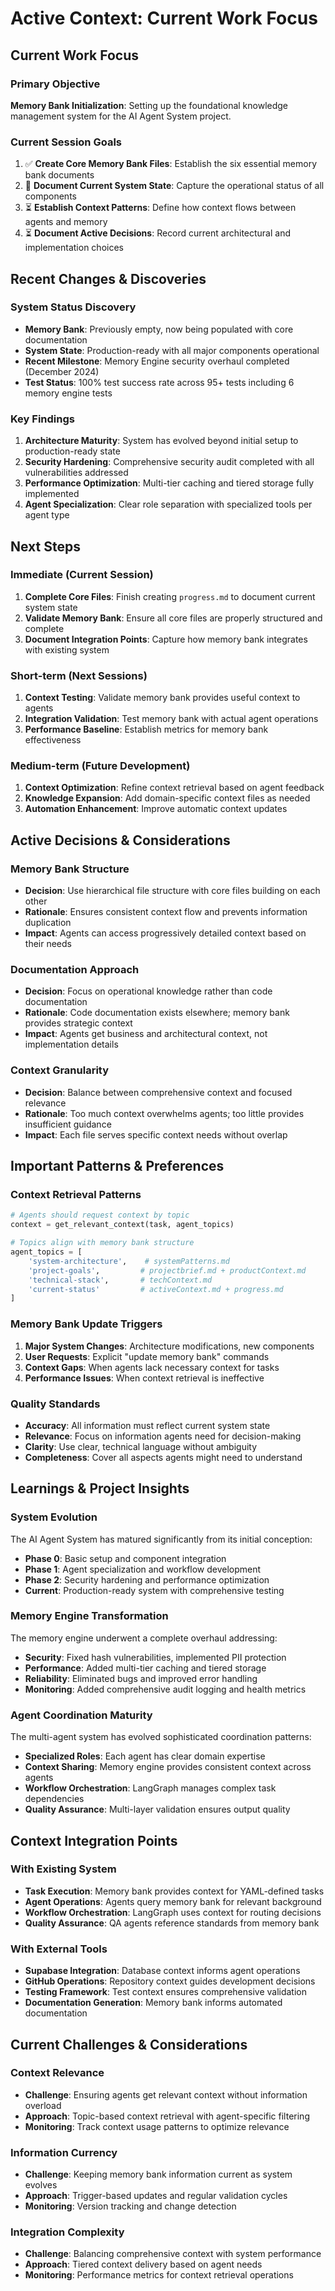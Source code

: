 # Active Context: Current Work Focus

## Current Work Focus

### Primary Objective
**Memory Bank Initialization**: Setting up the foundational knowledge management system for the AI Agent System project.

### Current Session Goals
1. ✅ **Create Core Memory Bank Files**: Establish the six essential memory bank documents
2. 🔄 **Document Current System State**: Capture the operational status of all components
3. ⏳ **Establish Context Patterns**: Define how context flows between agents and memory
4. ⏳ **Document Active Decisions**: Record current architectural and implementation choices

## Recent Changes & Discoveries

### System Status Discovery
- **Memory Bank**: Previously empty, now being populated with core documentation
- **System State**: Production-ready with all major components operational
- **Recent Milestone**: Memory Engine security overhaul completed (December 2024)
- **Test Status**: 100% test success rate across 95+ tests including 6 memory engine tests

### Key Findings
1. **Architecture Maturity**: System has evolved beyond initial setup to production-ready state
2. **Security Hardening**: Comprehensive security audit completed with all vulnerabilities addressed
3. **Performance Optimization**: Multi-tier caching and tiered storage fully implemented
4. **Agent Specialization**: Clear role separation with specialized tools per agent type

## Next Steps

### Immediate (Current Session)
1. **Complete Core Files**: Finish creating `progress.md` to document current system state
2. **Validate Memory Bank**: Ensure all core files are properly structured and complete
3. **Document Integration Points**: Capture how memory bank integrates with existing system

### Short-term (Next Sessions)
1. **Context Testing**: Validate memory bank provides useful context to agents
2. **Integration Validation**: Test memory bank with actual agent operations
3. **Performance Baseline**: Establish metrics for memory bank effectiveness

### Medium-term (Future Development)
1. **Context Optimization**: Refine context retrieval based on agent feedback
2. **Knowledge Expansion**: Add domain-specific context files as needed
3. **Automation Enhancement**: Improve automatic context updates

## Active Decisions & Considerations

### Memory Bank Structure
- **Decision**: Use hierarchical file structure with core files building on each other
- **Rationale**: Ensures consistent context flow and prevents information duplication
- **Impact**: Agents can access progressively detailed context based on their needs

### Documentation Approach
- **Decision**: Focus on operational knowledge rather than code documentation
- **Rationale**: Code documentation exists elsewhere; memory bank provides strategic context
- **Impact**: Agents get business and architectural context, not implementation details

### Context Granularity
- **Decision**: Balance between comprehensive context and focused relevance
- **Rationale**: Too much context overwhelms agents; too little provides insufficient guidance
- **Impact**: Each file serves specific context needs without overlap

## Important Patterns & Preferences

### Context Retrieval Patterns
```python
# Agents should request context by topic
context = get_relevant_context(task, agent_topics)

# Topics align with memory bank structure
agent_topics = [
    'system-architecture',    # systemPatterns.md
    'project-goals',         # projectbrief.md + productContext.md
    'technical-stack',       # techContext.md
    'current-status'         # activeContext.md + progress.md
]
```

### Memory Bank Update Triggers
1. **Major System Changes**: Architecture modifications, new components
2. **User Requests**: Explicit "update memory bank" commands
3. **Context Gaps**: When agents lack necessary context for tasks
4. **Performance Issues**: When context retrieval is ineffective

### Quality Standards
- **Accuracy**: All information must reflect current system state
- **Relevance**: Focus on information agents need for decision-making
- **Clarity**: Use clear, technical language without ambiguity
- **Completeness**: Cover all aspects agents might need to understand

## Learnings & Project Insights

### System Evolution
The AI Agent System has matured significantly from its initial conception:
- **Phase 0**: Basic setup and component integration
- **Phase 1**: Agent specialization and workflow development
- **Phase 2**: Security hardening and performance optimization
- **Current**: Production-ready system with comprehensive testing

### Memory Engine Transformation
The memory engine underwent a complete overhaul addressing:
- **Security**: Fixed hash vulnerabilities, implemented PII protection
- **Performance**: Added multi-tier caching and tiered storage
- **Reliability**: Eliminated bugs and improved error handling
- **Monitoring**: Added comprehensive audit logging and health metrics

### Agent Coordination Maturity
The multi-agent system has evolved sophisticated coordination patterns:
- **Specialized Roles**: Each agent has clear domain expertise
- **Context Sharing**: Memory engine provides consistent context across agents
- **Workflow Orchestration**: LangGraph manages complex task dependencies
- **Quality Assurance**: Multi-layer validation ensures output quality

## Context Integration Points

### With Existing System
- **Task Execution**: Memory bank provides context for YAML-defined tasks
- **Agent Operations**: Agents query memory bank for relevant background
- **Workflow Orchestration**: LangGraph uses context for routing decisions
- **Quality Assurance**: QA agents reference standards from memory bank

### With External Tools
- **Supabase Integration**: Database context informs agent operations
- **GitHub Operations**: Repository context guides development decisions
- **Testing Framework**: Test context ensures comprehensive validation
- **Documentation Generation**: Memory bank informs automated documentation

## Current Challenges & Considerations

### Context Relevance
- **Challenge**: Ensuring agents get relevant context without information overload
- **Approach**: Topic-based context retrieval with agent-specific filtering
- **Monitoring**: Track context usage patterns to optimize relevance

### Information Currency
- **Challenge**: Keeping memory bank information current as system evolves
- **Approach**: Trigger-based updates and regular validation cycles
- **Monitoring**: Version tracking and change detection

### Integration Complexity
- **Challenge**: Balancing comprehensive context with system performance
- **Approach**: Tiered context delivery based on agent needs
- **Monitoring**: Performance metrics for context retrieval operations
